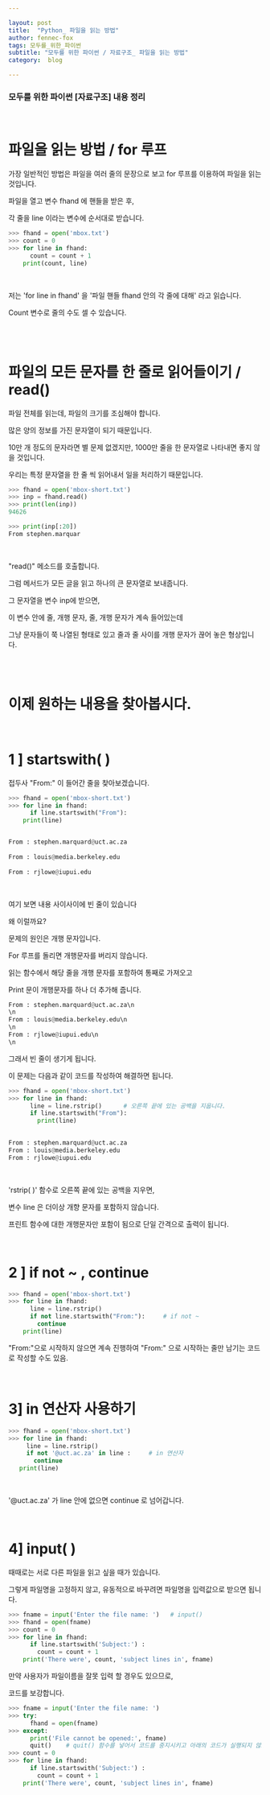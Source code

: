 ```yaml
---

layout: post
title:  "Python_ 파일을 읽는 방법"
author: fennec-fox
tags: 모두를_위한_파이썬
subtitle: "모두를 위한 파이썬 / 자료구조_ 파일을 읽는 방법"
category:  blog

---
```


### 모두를 위한 파이썬 [자료구조] 내용 정리

<br>

# 파일을 읽는 방법 / for 루프

가장 일반적인 방법은 파일을 여러 줄의 문장으로 보고 for 루프를 이용하여 파일을 읽는 것입니다. 

파일을 열고 변수 fhand 에 핸들을 받은 후,

각 줄을 line 이라는 변수에 순서대로 받습니다.

```python
>>> fhand = open('mbox.txt')
>>> count = 0 
>>> for line in fhand:
      count = count + 1
    print(count, line)
```

<br>

저는 'for line in fhand' 을 '파일 핸들 fhand 안의 각 줄에 대해' 라고 읽습니다. 

Count 변수로 줄의 수도 셀 수 있습니다. 

<br>

<br>

# 파일의 모든 문자를 한 줄로 읽어들이기 / read()

파일 전체를 읽는데, 파일의 크기를 조심해야 합니다.

많은 양의 정보를 가진 문자열이 되기 때문입니다. 

10만 개 정도의 문자라면 별 문제 없겠지만, 1000만 줄을 한 문자열로 나타내면 좋지 않을 것입니다. 

우리는 특정 문자열을 한 줄 씩 읽어내서 일을 처리하기 때문입니다. 

```python
>>> fhand = open('mbox-short.txt')
>>> inp = fhand.read()
>>> print(len(inp))
94626

>>> print(inp[:20])
From stephen.marquar
```

<br>

"read()" 메소드를 호출합니다.

그럼 메서드가 모든 글을 읽고 하나의 큰 문자열로 보내줍니다. 

그 문자열을 변수 inp에 받으면,

이 변수 안에 줄, 개행 문자, 줄, 개행 문자가 계속 들어있는데 

그냥 문자들이 쭉 나열된 형태로 있고 줄과 줄 사이를 개행 문자가 끊어 놓은 형상입니다. 

<br>

<br>

# 이제 원하는 내용을 찾아봅시다.

<br>

# 1 ] startswith( )

접두사 "From:" 이 들어간 줄을 찾아보겠습니다.

```python
>>> fhand = open('mbox-short.txt')
>>> for line in fhand:
      if line.startswith("From"):
    print(line)        


From : stephen.marquard@uct.ac.za
  
From : louis@media.berkeley.edu
  
From : rjlowe@iupui.edu
```

<br>

여기 보면 내용 사이사이에 빈 줄이 있습니다 

왜 이럴까요? 

문제의 원인은 개행 문자입니다. 

For 루프를 돌리면 개행문자를 버리지 않습니다. 

읽는 함수에서 해당 줄을 개행 문자를 포함하여 통째로 가져오고 

Print 문이 개행문자를 하나 더 추가해 줍니다. 

```python
From : stephen.marquard@uct.ac.za\n
\n  
From : louis@media.berkeley.edu\n
\n  
From : rjlowe@iupui.edu\n
\n
```

그래서 빈 줄이 생기게 됩니다. 

이 문제는 다음과 같이 코드를 작성하여 해결하면 됩니다.

```python
>>> fhand = open('mbox-short.txt')
>>> for line in fhand:
      line = line.rstrip()      # 오른쪽 끝에 있는 공백을 지웁니다.
      if line.startswith("From"):
        print(line)  

        
From : stephen.marquard@uct.ac.za
From : louis@media.berkeley.edu
From : rjlowe@iupui.edu
```

<br>

'rstrip( )' 함수로 오른쪽 끝에 있는 공백을 지우면,

변수 line 은 더이상 개향 문자를 포함하지 않습니다. 

프린트 함수에 대한 개행문자만 포함이 됨으로 단일 간격으로 출력이 됩니다.  

<br>

# 2 ] if not ~ , continue

```python
>>> fhand = open('mbox-short.txt')
>>> for line in fhand:
      line = line.rstrip()
      if not line.startswith("From:"):     # if not ~
        continue
    print(line) 
```

"From:"으로 시작하지 않으면 계속 진행하여 "From:" 으로 시작하는 줄만 남기는 코드로 작성할 수도 있음.

<br>

# 3] in 연산자 사용하기

 ```python
>>> fhand = open('mbox-short.txt')
>>> for line in fhand:
      line = line.rstrip()
      if not '@uct.ac.za' in line :     # in 연산자
        continue
    print(line)
 ```

<br>

'@uct.ac.za' 가 line 안에 없으면 continue 로 넘어갑니다. 

<br>

# 4] input( )

때때로는 서로 다른 파일을 읽고 싶을 때가 있습니다. 

그렇게 파일명을 고정하지 않고, 유동적으로 바꾸려면 파일명을 입력값으로 받으면 됩니다. 

```python
>>> fname = input('Enter the file name: ')   # input()
>>> fhand = open(fname)
>>> count = 0
>>> for line in fhand:
      if line.startswith('Subject:') :
        count = count + 1
    print('There were', count, 'subject lines in', fname)
```

만약 사용자가 파일이름을 잘못 입력 할 경우도 있으므로, 

코드를 보강합니다. 

```python
>>> fname = input('Enter the file name: ')
>>> try:
      fhand = open(fname)
>>> except:
      print('File cannot be opened:', fname)
      quit()    # quit() 함수를 넣어서 코드를 중지시키고 아래의 코드가 실행되지 않도록 해야함.
>>> count = 0
>>> for line in fhand:
      if line.startswith('Subject:') :
        count = count + 1
    print('There were', count, 'subject lines in', fname)

```

